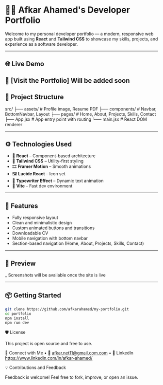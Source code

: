 # 🧑‍💻 Afkar Ahamed's Developer Portfolio

Welcome to my personal developer portfolio — a modern, responsive web app built using **React** and **Tailwind CSS** to showcase my skills, projects, and experience as a software developer.

---

## 🌐 Live Demo

## 🔗 [Visit the Portfolio] **Will be added soon**

## 📁 Project Structure

src/
├── assets/ # Profile image, Resume PDF
├── components/ # Navbar, BottomNavbar, Layout
├── pages/ # Home, About, Projects, Skills, Contact
├── App.jsx # App entry point with routing
└── main.jsx # React DOM renderer

---

## ⚙️ Technologies Used

- 🧠 **React** – Component-based architecture
- 💨 **Tailwind CSS** – Utility-first styling
- 🎞️ **Framer Motion** – Smooth animations
- 🖼️ **Lucide React** – Icon set
- 🎯 **Typewriter Effect** – Dynamic text animation
- 🚀 **Vite** – Fast dev environment

---

## 🔦 Features

- Fully responsive layout
- Clean and minimalistic design
- Custom animated buttons and transitions
- Downloadable CV
- Mobile navigation with bottom navbar
- Section-based navigation (Home, About, Projects, Skills, Contact)

---

## 📸 Preview

\_ Screenshots will be available once the site is live

---

## 📦 Getting Started

```bash
git clone https://github.com/afkarahamed/my-portfolio.git
cd portfolio
npm install
npm run dev
```

🛡️ License

This project is open source and free to use.

🤝 Connect with Me
• 📧 afkar.net11@gmail.com.com
• 💼 LinkedIn https://www.linkedin.com/in/afkar-ahamed/

💡 Contributions and Feedback

Feedback is welcome! Feel free to fork, improve, or open an issue.
